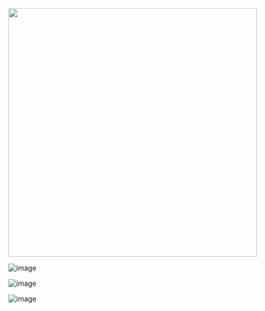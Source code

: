 <img src="https://github.com/andongmin94/cs/assets/110483588/12ede609-1f86-449f-b195-5645698f875c" width=500px>

![image](https://github.com/andongmin94/cs/assets/110483588/cc5f2321-2aa5-43b4-ab33-9492da3368a4)

![image](https://github.com/andongmin94/cs/assets/110483588/cc24bb81-0a34-4531-9e66-b34a5482b4f8)

![image](https://github.com/andongmin94/cs/assets/110483588/9cfee72f-9cce-43bc-81c5-6e4079730cbb)
